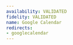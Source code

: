 ```yaml
---
availability: VALIDATED
fidelity: VALIDATED
name: Google Calendar
redirects:
- googlecalendar
---
```

